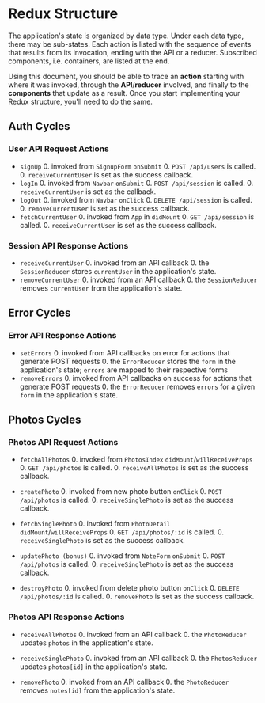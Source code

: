 # Redux Structure

The application's state is organized by data type. Under each data type, there
may be sub-states. Each action is listed with the sequence of events that
results from its invocation, ending with the API or a reducer. Subscribed
components, i.e. containers, are listed at the end.

Using this document, you should be able to trace an **action** starting with
where it was invoked, through the **API**/**reducer** involved, and finally to
the **components** that update as a result. Once you start implementing your
Redux structure, you'll need to do the same.

## Auth Cycles

### User API Request Actions

* `signUp`
  0. invoked from `SignupForm` `onSubmit`
  0. `POST /api/users` is called.
  0. `receiveCurrentUser` is set as the success callback.
* `logIn`
  0. invoked from `Navbar` `onSubmit`
  0. `POST /api/session` is called.
  0. `receiveCurrentUser` is set as the callback.
* `logOut`
  0. invoked from `Navbar` `onClick`
  0. `DELETE /api/session` is called.
  0. `removeCurrentUser` is set as the success callback.
* `fetchCurrentUser`
  0. invoked from `App` in `didMount`
  0. `GET /api/session` is called.
  0. `receiveCurrentUser` is set as the success callback.

### Session API Response Actions

* `receiveCurrentUser`
  0. invoked from an API callback
  0. the `SessionReducer` stores `currentUser` in the application's state.
* `removeCurrentUser`
  0. invoked from an API callback
  0. the `SessionReducer` removes `currentUser` from the application's state.

## Error Cycles

### Error API Response Actions
* `setErrors`
  0. invoked from API callbacks on error for actions that generate POST requests
  0. the `ErrorReducer` stores the `form` in the application's state; `errors` are mapped to their respective forms
* `removeErrors`
  0. invoked from API callbacks on success for actions that generate POST requests
  0. the `ErrorReducer` removes `errors` for a given `form` in the application's state.

## Photos Cycles

### Photos API Request Actions

* `fetchAllPhotos`
  0. invoked from `PhotosIndex` `didMount`/`willReceiveProps`
  0. `GET /api/photos` is called.
  0. `receiveAllPhotos` is set as the success callback.


* `createPhoto`
  0. invoked from new photo button `onClick`
  0. `POST /api/photos` is called.
  0. `receiveSinglePhoto` is set as the success callback.

* `fetchSinglePhoto`
  0. invoked from `PhotoDetail` `didMount`/`willReceiveProps`
  0. `GET /api/photos/:id` is called.
  0. `receiveSinglePhoto` is set as the success callback.

* `updatePhoto (bonus)`
  0. invoked from `NoteForm` `onSubmit`
  0. `POST /api/photos` is called.
  0. `receiveSinglePhoto` is set as the success callback.

* `destroyPhoto`
  0. invoked from delete photo button `onClick`
  0. `DELETE /api/photos/:id` is called.
  0. `removePhoto` is set as the success callback.

### Photos API Response Actions

* `receiveAllPhotos`
  0. invoked from an API callback
  0. the `PhotoReducer` updates `photos` in the application's state.

* `receiveSinglePhoto`
  0. invoked from an API callback
  0. the `PhotosReducer` updates `photos[id]` in the application's state.

* `removePhoto`
  0. invoked from an API callback
  0. the `PhotoReducer` removes `notes[id]` from the application's state.
